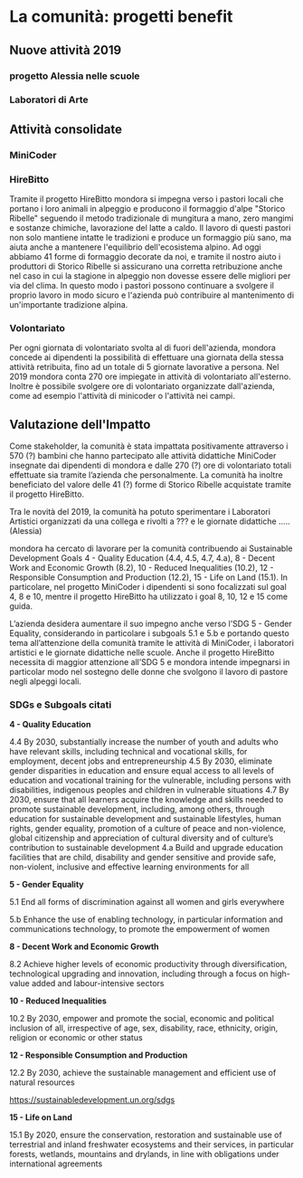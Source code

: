 # La comunità: progetti benefit

## Nuove attività 2019

### progetto Alessia nelle scuole

### Laboratori di Arte

## Attività consolidate

### MiniCoder

### HireBitto

Tramite il progetto HireBitto mondora si impegna verso i pastori locali che portano i loro animali in alpeggio e producono il formaggio d'alpe "Storico Ribelle" seguendo il metodo tradizionale di mungitura a mano, zero mangimi e sostanze chimiche, lavorazione del latte a caldo. Il lavoro di questi pastori non solo mantiene intatte le tradizioni e produce un formaggio più sano, ma aiuta anche a mantenere l'equilibrio dell'ecosistema alpino. Ad oggi abbiamo 41 forme di formaggio decorate da noi, e tramite il nostro aiuto i produttori di Storico Ribelle si assicurano una corretta retribuzione anche nel caso in cui la stagione in alpeggio non dovesse essere delle migliori per via del clima. In questo modo i pastori possono continuare a svolgere il proprio lavoro in modo sicuro e l'azienda può contribuire al mantenimento di un'importante tradizione alpina.

### Volontariato

Per ogni giornata di volontariato svolta al di fuori dell'azienda, mondora concede ai dipendenti la possibilità di effettuare una giornata della stessa attività retribuita, fino ad un totale di 5 giornate lavorative a persona. Nel 2019 mondora conta 270 ore impiegate in attività di volontariato all'esterno. Inoltre è possibile svolgere ore di volontariato organizzate dall'azienda, come ad esempio l'attività di minicoder o l'attività nei campi.

## Valutazione dell'Impatto

Come stakeholder, la comunità è stata impattata positivamente attraverso i 570 (?) bambini che hanno partecipato alle attività didattiche MiniCoder insegnate dai dipendenti di mondora e dalle 270 (?) ore di volontariato totali effettuate sia tramite l’azienda che personalmente. La comunità ha inoltre beneficiato del valore delle 41 (?) forme di Storico Ribelle acquistate tramite il progetto HireBitto. 

Tra le novità del 2019, la comunità ha potuto sperimentare i Laboratori Artistici organizzati da una collega e rivolti a ??? e le giornate didattiche ….. (Alessia)

mondora ha cercato di lavorare per la comunità contribuendo ai Sustainable Development Goals 4 - Quality Education (4.4, 4.5, 4.7, 4.a), 8 - Decent Work and Economic Growth (8.2), 10 - Reduced Inequalities (10.2), 12 - Responsible Consumption and Production (12.2), 15 - Life on Land (15.1). In particolare, nel progetto MiniCoder i dipendenti si sono focalizzati sul goal 4, 8 e 10, mentre il progetto HireBitto ha utilizzato i goal 8, 10, 12 e 15 come guida. 

L’azienda desidera aumentare il suo impegno anche verso l’SDG 5 - Gender Equality, considerando in particolare i subgoals 5.1 e 5.b e portando questo tema all’attenzione della comunità tramite le attività di MiniCoder, i laboratori artistici e le giornate didattiche nelle scuole. Anche il progetto HireBitto necessita di maggior attenzione all’SDG 5 e mondora intende impegnarsi in particolar modo nel sostegno delle donne che svolgono il lavoro di pastore negli alpeggi locali. 

### SDGs e Subgoals citati

**4 - Quality Education**

4.4 By 2030, substantially increase the number of youth and adults who have relevant skills, including technical and vocational skills, for employment, decent jobs and entrepreneurship
4.5 By 2030, eliminate gender disparities in education and ensure equal access to all levels of education and vocational training for the vulnerable, including persons with disabilities, indigenous peoples and children in vulnerable situations
4.7 By 2030, ensure that all learners acquire the knowledge and skills needed to promote sustainable development, including, among others, through education for sustainable development and sustainable lifestyles, human rights, gender equality, promotion of a culture of peace and non-violence, global citizenship and appreciation of cultural diversity and of culture’s contribution to sustainable development
4.a Build and upgrade education facilities that are child, disability and gender sensitive and provide safe, non-violent, inclusive and effective learning environments for all

**5 - Gender Equality**

5.1 End all forms of discrimination against all women and girls everywhere

5.b Enhance the use of enabling technology, in particular information and communications technology, to promote the empowerment of women

**8 - Decent Work and Economic Growth**

8.2 Achieve higher levels of economic productivity through diversification, technological upgrading and innovation, including through a focus on high-value added and labour-intensive sectors

**10 - Reduced Inequalities**

10.2 By 2030, empower and promote the social, economic and political inclusion of all, irrespective of age, sex, disability, race, ethnicity, origin, religion or economic or other status

**12 - Responsible Consumption and Production**

12.2 By 2030, achieve the sustainable management and efficient use of natural resources

https://sustainabledevelopment.un.org/sdgs

**15 - Life on Land**

15.1 By 2020, ensure the conservation, restoration and sustainable use of terrestrial and inland freshwater ecosystems and their services, in particular forests, wetlands, mountains and drylands, in line with obligations under international agreements


